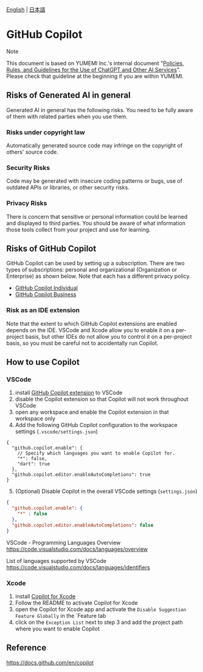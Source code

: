 <!-- Update all documents for other languages when new languages are added -->
[English](https://github.com/yumemi-inc/flutter-yumemi-lints/blob/main/docs/COPILOT.md) | [日本語](https://github.com/yumemi-inc/flutter-yumemi-lints/blob/main/docs/resources/translations/ja_JP/COPILOT.md)

# GitHub Copilot 

> [!NOTE]
> This document is based on YUMEMI Inc.'s internal document "[Policies, Rules, and Guidelines for the Use of ChatGPT and Other AI Services](https://www.notion.so/yumemi/ChatGPT-AI-f951c2e2542e4db5af72386329e23155)".
> Please check that guideline at the beginning if you are within YUMEMI.

## Risks of Generated AI in general
Generated AI in general has the following risks. You need to be fully aware of them with related parties when you use them.

### Risks under copyright law
Automatically generated source code may infringe on the copyright of others' source code.

### Security Risks
Code may be generated with insecure coding patterns or bugs, use of outdated APIs or libraries, or other security risks.

### Privacy Risks
There is concern that sensitive or personal information could be learned and displayed to third parties.
You should be aware of what information those tools collect from your project and use for learning.

## Risks of GitHub Copilot
GitHub Copilot can be used by setting up a subscription.
There are two types of subscriptions: personal and organizational (Organization or Enterprise) as shown below. Note that each has a different privacy policy.
- [GitHub Copilot Individual](https://docs.github.com/en/copilot/overview-of-github-copilot/about-github-copilot-individual)
- [GitHub Copilot Business](https://docs.github.com/en/copilot/overview-of-github-copilot/about-github-copilot-business)

### Risk as an IDE extension
Note that the extent to which GitHub Copilot extensions are enabled depends on the IDE.
VSCode and Xcode allow you to enable it on a per-project basis, but other IDEs do not allow you to control it on a per-project basis, so you must be careful not to accidentally run Copilot.

## How to use Copilot
### VSCode
1. install [GitHub Copilot extension](https://marketplace.visualstudio.com/items?itemName=GitHub.copilot) to VSCode
2. disable the Copilot extension so that Copilot will not work throughout VSCode
3. open any workspace and enable the Copilot extension in that workspace only
4. Add the following GitHub Copilot configuration to the workspace settings (`.vscode/settings.json`)
  
```jsonc
{
  "github.copilot.enable": {
    // Specify which languages you want to enable Copilot for.
    "*": false,
    "dart": true
  },
  "github.copilot.editor.enableAutoCompletions": true
}
```` 

5. (Optional) Disable Copilot in the overall VSCode settings (`settings.json`)

```json
{
  "github.copilot.enable": {
    "*" : false
  },
  "github.copilot.editor.enableAutoCompletions": false
}
```

VSCode - Programming Languages Overview
https://code.visualstudio.com/docs/languages/overview

List of languages supported by VSCode
https://code.visualstudio.com/docs/languages/identifiers


### Xcode
1. install [Copilot for Xcode](https://github.com/intitni/CopilotForXcode) 
2. Follow the README to activate Copilot for Xcode
3. open the Copilot for Xcode app and activate the `Disable Suggestion Feature Globally` in the `Feature tab
4. click on the `Exception List` next to step 3 and add the project path where you want to enable Copilot

## Reference
https://docs.github.com/en/copilot
